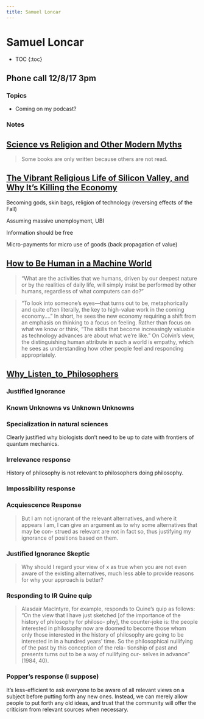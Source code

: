 ```yaml
---
title: Samuel Loncar
---
```


# Samuel Loncar

* TOC
{:toc}

## Phone call 12/8/17 3pm

### Topics

* Coming on my podcast?

### Notes


## [Science vs Religion and Other Modern Myths](http://marginalia.lareviewofbooks.org/science-vs-religion-modern-myths-samuel-loncar/)

> Some books are only written because others are not read.


## [The Vibrant Religious Life of Silicon Valley, and Why It’s Killing the Economy](http://marginalia.lareviewofbooks.org/the-vibrant-religious-life-of-silicon-valley-and-why-its-killing-the-economy-by-samuel-loncar/)

Becoming gods, skin bags, religion of technology (reversing effects of the Fall)

Assuming massive unemployment, UBI

Information should be free

Micro-payments for micro use of goods (back propagation of value)


## [How to Be Human in a Machine World](http://marginalia.lareviewofbooks.org/how-to-be-human-in-a-machine-world-by-samuel-loncar/)

> “What are the activities that we humans, driven by our deepest nature or by the realities of daily life, will simply insist be performed by other humans, regardless of what computers can do?”

> “To look into someone’s eyes—that turns out to be, metaphorically and quite often literally, the key to high-value work in the coming economy….” In short, he sees the new economy requiring a shift from an emphasis on thinking to a focus on feeling. Rather than focus on what we know or think, “The skills that become increasingly valuable as technology advances are about what we’re like.” On Colvin’s view, the distinguishing human attribute in such a world is empathy, which he sees as understanding how other people feel and responding appropriately.

## [Why_Listen_to_Philosophers](/media/Why_Listen_to_Philosophers)

### Justified Ignorance

### Known Unknowns vs Unknown Unknowns

### Specialization in natural sciences

Clearly justified why biologists don’t need to be up to date with frontiers of quantum mechanics.

### Irrelevance response

History of philosophy is not relevant to philosophers doing philosophy.

### Impossibility response

### Acquiescence Response

> But I am not ignorant of the relevant alternatives, and where it appears I am, I can give an argument as to why some alternatives that may be con- strued as relevant are not in fact so, thus justifying my ignorance of positions based on them.

### Justified Ignorance Skeptic

> Why should I regard your view of x as true when you are not even aware of the existing alternatives, much less able to provide reasons for why your approach is better?

### Responding to IR Quine quip

> Alasdair MacIntyre, for example, responds to Quine’s quip as follows: “On the view that I have just sketched [of the importance of the history of philosophy for philoso- phy], the counter-joke is: the people interested in philosophy now are doomed to become those whom only those interested in the history of philosophy are going to be interested in in a hundred years’ time. So the philosophical nullifying of the past by this conception of the rela- tionship of past and presents turns out to be a way of nullifying our- selves in advance” (1984, 40).

### Popper’s response (I suppose)

It’s less-efficient to ask everyone to be aware of all relevant views on a subject before putting forth any new ones. Instead, we can merely allow people to put forth any old ideas, and trust that the community will offer the criticism from relevant sources when necessary.

<script>

(function(i,s,o,g,r,a,m){i['GoogleAnalyticsObject']=r;i[r]=i[r]||function(){
(i[r].q=i[r].q||[]).push(arguments)},i[r].l=1*new Date();a=s.createElement(o),
m=s.getElementsByTagName(o)[0];a.async=1;a.src=g;m.parentNode.insertBefore(a,m)
})(window,document,'script','https://www.google-analytics.com/analytics.js','ga');

ga('create', 'UA-103157758-1', 'auto');
ga('send', 'pageview');

</script>
<script repoPath="stevekrouse/futureofcoding.org" type="text/javascript" src="/unbreakable-links/index.js"></script>